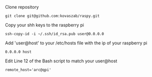 Clone repository
```
git clone git@github.com:kovaszab/raspy.git
```

Copy your shh keys to the raspberry pi
```
ssh-copy-id -i ~/.ssh/id_rsa.pub user@0.0.0.0
```

Add 'user@host' to your /etc/hosts file with the ip of your raspberry pi
```
0.0.0.0 host
```

Edit Line 12 of the Bash script to match your user@host
```
remote_host='arc@qpi'
```